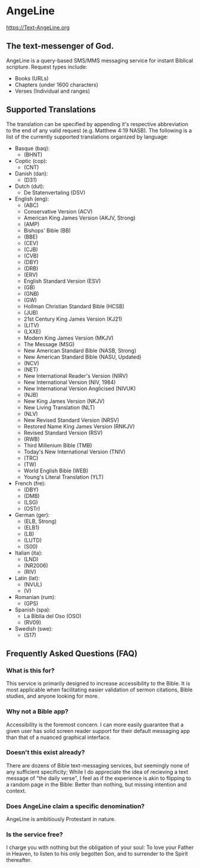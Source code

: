 # AngeLine
https://Text-AngeLine.org
## The text-messenger of God.
AngeLine is a query-based SMS/MMS messaging service for instant Biblical scripture. Request types include:
- Books (URLs)
- Chapters (under 1600 characters)
- Verses (Individual and ranges)
## Supported Translations
The translation can be specified by appending it's respective abbreviation to the end of any valid request (e.g. Matthew 4:19 NASB). The following is a list of the currently supported translations organized by language:
- Basque (baq):
  - (BHNT)
- Coptic (cop):
  - (CNT)
- Danish (dan):
  - (D31)
- Dutch (dut):
  - De Statenvertaling (DSV)
- English (eng):
  - (ABC)
  - Conservative Version (ACV)
  - American King James Version (AKJV, Strong)
  - (AMP)
  - Bishops' Bible (BB)
  - (BBE)
  - (CEV)
  - (CJB)
  - (CVB)
  - (DBY)
  - (DRB)
  - (ERV)
  - English Standard Version (ESV)
  - (GB)
  - (GNB)
  - (GW)
  - Hollman Christian Standard Bible (HCSB)
  - (JUB)
  - 21st Century King James Version (KJ21)
  - (LITV)
  - (LXXE)
  - Modern King James Version (MKJV)
  - The Message (MSG)
  - New American Standard Bible (NASB, Strong)
  - New American Standard Bible (NASU, Updated)
  - (NCV)
  - (NET)
  - New International Reader's Version (NIRV)
  - New International Version (NIV, 1984)
  - New International Version Anglicised (NIVUK)
  - (NJB)
  - New King James Version (NKJV)
  - New Living Translation (NLT)
  - (NLV)
  - New Revised Standard Version (NRSV)
  - Restored Name King James Version (RNKJV)
  - Revised Standard Version (RSV)
  - (RWB)
  - Third Millenium Bible (TMB)
  - Today's New International Version (TNIV)
  - (TRC)
  - (TW)
  - World English Bible (WEB)
  - Young's Literal Translation (YLT)
- French (fre):
  - (DBY)
  - (DMB)
  - (LSG)
  - (OSTr)
- German (ger):
  - (ELB, Strong)
  - (ELB1)
  - (LB)
  - (LUTD)
  - (S00)
- Italian (ita):
  - (LND)
  - (NR2006)
  - (RIV)
- Latin (lat):
  - (NVUL)
  - (V)
- Romanian (rum):
  - (GPS)
- Spanish (spa):
  - La Biblia del Oso (OSO)
  - (RV09)
- Swedish (swe):
  - (S17)
## Frequently Asked Questions (FAQ)
### What is this for?
This service is primarily designed to increase accessibility to the Bible. It is most applicable when facilitating easier validation of sermon citations, Bible studies, and anyone looking for more.

### Why not a Bible app?
Accessibility is the foremost concern. I can more easily guarantee that a given user has solid screen reader support for their default messaging app than that of a nuanced graphical interface.

### Doesn't this exist already?
There are dozens of Bible text-messaging services, but seemingly none of any sufficient specificity; While I do appreciate the idea of recieving a text message of "the daily verse", I feel as if the experience is akin to flipping to a random page in the Bible: Better than nothing, but missing intention and context.

### Does AngeLine claim a specific denomination?
AngeLine is ambitiously Protestant in nature.

### Is the service free?
I charge you with nothing but the obligation of your soul: To love your Father in Heaven, to listen to his only begotten Son, and to surrender to the Spirit thereafter.
